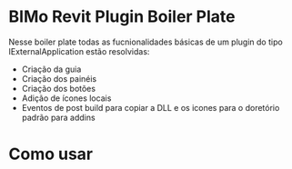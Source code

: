 # BIMo Revit Plugin Boiler Plate
Nesse boiler plate todas as fucnionalidades básicas de um plugin do tipo IExternalApplication estão resolvidas:
- Criação da guia
- Criação dos painéis
- Criação dos botões
- Adição de ícones locais
- Eventos de post build para copiar a DLL e os icones para o doretório padrão para addins

# Como usar
